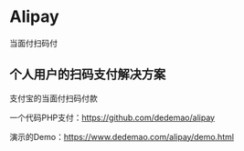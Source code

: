 # Alipay
当面付扫码付

## 个人用户的扫码支付解决方案

支付宝的当面付扫码付款


一个代码PHP支付：https://github.com/dedemao/alipay

演示的Demo：https://www.dedemao.com/alipay/demo.html

